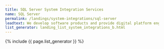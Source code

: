 ```yaml
---
title: SQL Server System Integration Services
name: SQL Server
permalink: /landings/system-integrations/sql-server
leadtext: We develop software products and provide digital platform engineering services in across Australia, New Zeland and Asia
list_generator: landing_list_system_integrations_b.html
---
```

{% include {{ page.list_generator }} %}